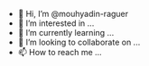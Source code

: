 - 👋 Hi, I’m @mouhyadin-raguer
- 👀 I’m interested in ...
- 🌱 I’m currently learning ...
- 💞️ I’m looking to collaborate on ...
- 📫 How to reach me ...

<!---
mouhyadin-raguer/mouhyadin-raguer is a ✨ special ✨ repository because its `README.md` (this file) appears on your GitHub profile.
You can click the Preview link to take a look at your changes.
--->
